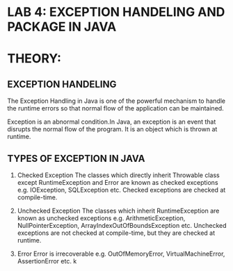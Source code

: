 # LAB 4: EXCEPTION HANDELING AND PACKAGE IN JAVA

# THEORY:

## EXCEPTION HANDELING

The Exception Handling in Java is one of the powerful mechanism to handle the runtime errors so that normal flow of the application can be maintained.

Exception is an abnormal condition.In Java, an exception is an event that disrupts the normal flow of the program. It is an object which is thrown at runtime.

## TYPES OF EXCEPTION IN JAVA

1) Checked Exception
The classes which directly inherit Throwable class except RuntimeException and Error are known as checked exceptions e.g. IOException, SQLException etc. Checked exceptions are checked at compile-time.

2) Unchecked Exception
The classes which inherit RuntimeException are known as unchecked exceptions e.g. ArithmeticException, NullPointerException, ArrayIndexOutOfBoundsException etc. Unchecked exceptions are not checked at compile-time, but they are checked at runtime.

3) Error
Error is irrecoverable e.g. OutOfMemoryError, VirtualMachineError, AssertionError etc.
k
